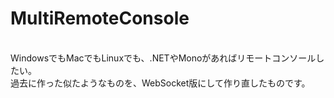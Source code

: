 # MultiRemoteConsole
<br>
WindowsでもMacでもLinuxでも、.NETやMonoがあればリモートコンソールしたい。<br>
過去に作った似たようなものを、WebSocket版にして作り直したものです。<br>